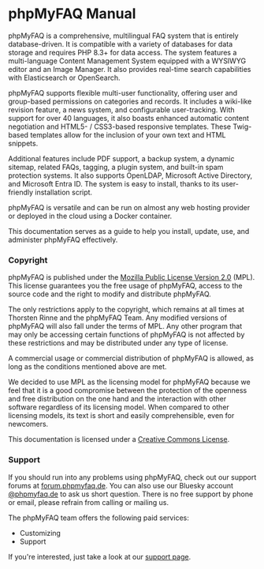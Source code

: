 # phpMyFAQ Manual

phpMyFAQ is a comprehensive, multilingual FAQ system that is entirely database-driven.
It is compatible with a variety of databases for data storage and requires PHP 8.3+ for data access.
The system features a multi-language Content Management System equipped with a WYSIWYG editor and an Image Manager.
It also provides real-time search capabilities with Elasticsearch or OpenSearch.

phpMyFAQ supports flexible multi-user functionality,
offering user and group-based permissions on categories and records.
It includes a wiki-like revision feature, a news system, and configurable user-tracking.
With support for over 40 languages, it also boasts enhanced automatic content negotiation and HTML5- / CSS3-based
responsive templates.
These Twig-based templates allow for the inclusion of your own text and HTML snippets.

Additional features include PDF support, a backup system, a dynamic sitemap,
related FAQs, tagging, a plugin system, and built-in spam protection systems.
It also supports OpenLDAP, Microsoft Active Directory, and Microsoft Entra ID.
The system is easy to install, thanks to its user-friendly installation script.

phpMyFAQ is versatile
and can be run on almost any web hosting provider or deployed in the cloud using a Docker container.

This documentation serves as a guide to help you install, update, use, and administer phpMyFAQ effectively.

### Copyright

phpMyFAQ is published under the [Mozilla Public License Version 2.0](http://www.mozilla.org/MPL/2.0/) (MPL).
This license guarantees you the free usage of phpMyFAQ, access to the source code and the right to modify and distribute
phpMyFAQ.

The only restrictions apply to the copyright, which remains at all times at Thorsten Rinne and the phpMyFAQ Team. Any
modified versions of phpMyFAQ will also fall under the terms of MPL. Any other program that may only be accessing
certain functions of phpMyFAQ is not affected by these restrictions and may be distributed under any type of license.

A commercial usage or commercial distribution of phpMyFAQ is allowed, as long as the conditions mentioned above are
met.

We decided to use MPL as the licensing model for phpMyFAQ because we feel that it is a good compromise between the
protection of the openness and free distribution on the one hand and the interaction with other software regardless of
its licensing model. When compared to other licensing models, its text is short and easily comprehensible, even for
newcomers.

This documentation is licensed under a [Creative Commons License](http://creativecommons.org/licenses/by/2.0/).

### Support

If you should run into any problems using phpMyFAQ, check out our support forums at
[forum.phpmyfaq.de](https://forum.phpmyfaq.de/).
You can also use our Bluesky account [@phpmyfaq.de](https://bsky.app/profile/phpmyfaq.de) to ask us short question.
There is no free support by phone or email, please refrain from calling or mailing us.

The phpMyFAQ team offers the following paid services:

- Customizing
- Support

If you're interested, just take a look at our [support page](https://www.phpmyfaq.de/support).
